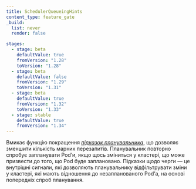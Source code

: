 ```yaml
---
title: SchedulerQueueingHints
content_type: feature_gate
_build:
  list: never
  render: false

stages:
  - stage: beta
    defaultValue: true
    fromVersion: "1.28"
    toVersion: "1.28"
  - stage: beta
    defaultValue: false
    fromVersion: "1.29"
    toVersion: "1.31"
  - stage: beta
    defaultValue: true
    fromVersion: "1.32"
    toVersion: "1.33"
  - stage: stable
    defaultValue: true
    fromVersion: "1.34"
---
```


Вмикає функцію покращення [_підказок планувальника_](/docs/concepts/scheduling-eviction/scheduling-framework/#queueinghint), що дозволяє зменшити кількість марних перезапитів. Планувальник повторно спробує запланувати Podʼи, якщо щось зміниться у кластері, що може призвести до того, що Pod буде заплановано. Підказки щодо черги — це внутрішні сигнали, які дозволяють планувальнику відфільтрувати зміни у кластері, які мають відношення до незапланованого Podʼа, на основі попередніх спроб планування.
